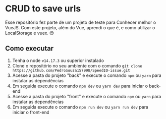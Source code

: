 # CRUD to save urls

Esse repositório fez parte de um projeto de teste para Conhecer melhor o VueJS.
Com este projeto, além do Vue, aprendi o que é, e como utilizar o LocalStorage e vuex. 😊

## Como executar
 1. Tenha o node `v14.17.3` ou superior instalado 
 2. Clone o repositório no seu ambiente com o comando `git clone https://github.com/PedroSouza157998/SpeedIO-issue.git`
 3. Acesse a pasta do projeto "back" e execute o comando `npm` ou `yarn` para instalar as dependências
 4. Em seguida execute o comando `npm dev` ou `yarn dev` para iniciar o back-end
 5. Acesse a pasta do projeto "front" e execute o comando `npm` ou `yarn` para instalar as dependências 
 6. Em seguida execute o comando `npm run dev` ou `yarn run dev` para iniciar o front-end
